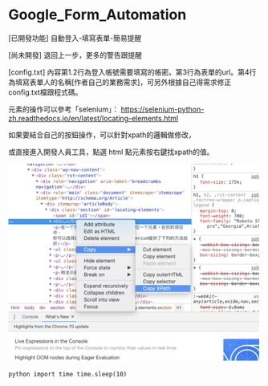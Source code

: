 # Google_Form_Automation

[已開發功能] 自動登入-填寫表單-簡易提醒

[尚未開發] 退回上一步，更多的警告跟提醒

[config.txt] 內容第1.2行為登入帳號需要填寫的帳密。第3行為表單的url。第4行為填寫表單人的名稱[作者自己的業務需求]，可另外根據自己得需求修正config.txt檔跟程式碼。



元素的操作可以參考「selenium」：
https://selenium-python-zh.readthedocs.io/en/latest/locating-elements.html

如果要結合自己的按鈕操作，可以針對xpath的邏輯做修改，

或直接進入開發人員工具，點選 html 點元素按右鍵找xpath的值。

<img width='500px' src="https://github.com/leeivan1007/Google_Form_Automation/blob/master/demo.png"/>

``python
import time
time.sleep(10)
``
